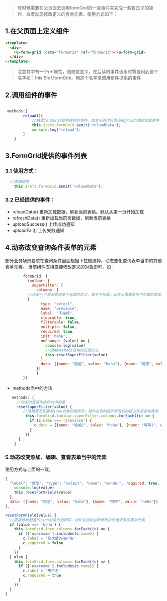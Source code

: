 > 有时候需要在父页面去调用formGrid的一些事件来完成一些自定义的操作，或者动态修改定义的表单元素。使用方式如下：

## 1.在父页面上定义组件
```html
<template>
  <div>
    <u-form-grid :data="formGrid" ref="formGrid"></u-form-grid>
  </div>
</template>
```
  >注意其中有一个ref属性，值随意定义，在后续的事件调用时需要用到这个名字如：this.$ref.formGrid。用这个名字来调用组件提供的事件
 
## 2.调用组件的事件
```javascript

 methods:{
        reload(){
            //触发formGrid组件提供的事件，如本示例代码为调用grid的重新加载事件
            this.$refs.formGrid.$emit('reloadData');
            console.log("reload");
        }
    }

```

## 3.FormGrid提供的事件列表
### 3.1 使用方式：
  ```javascript
    //直接调用
      this.$refs.formGrid.$emit('reloadData');
  
```
### 3.2 已经提供的事件：
  - reloadData() 重新加载数据，刷新当前表格。默认从第一页开始加载
  - refreshData() 重新加载当前页数据，刷新当前表格
  - uploadSuccess() 上传成功通知
  - uploadFail() 上传失败通知
  
## 4.动态改变查询条件表单的元素

部分业务场景要求在查询条件里面根据下拉框选择，动态变化查询表单当中的其他表单元素。
当前组件支持直接修改定义的对象即可，如：
```javascript
        formGrid: {
          toolbar: {
            superFilter: {
              columns: [
          //这是一个查询表单某个元素的定义，属于下拉框，业务上需要监听下拉框的值发生变化后去改变其他元素
          {
                type: "select",
                name: "province",
                label: "下拉框",
                clearable: true,
                filterable: false,
                multiple: false,
                required: true,
                init:'haha',
                onChange: (value) => {
                  console.log(value)
                  //调用methods当中的任意方法
                  this.resetSuperFilter(value)
                },
                data: [{name: "哈哈", value: "haha"}, {name: "呵呵", value: "hehe"}]
              }]
              }
        }}

```

- methods当中的方法

```javascript
   methods: {
     //动态改变查询条件当中的值   
     resetSuperFilter(value) {
        //直接修改配置的json对象的值即可，组件会自动监听修改后的值去改变查询表单
         this.formGrid.toolbar.superFilter.columns.forEach((c) => {
           if (c.name === 'province') {
             c.data = [{name: "哈哈1", value: "haha"}, {name: "呵呵1", value: "hehe"}]
           }
         })
      }
    }

```

### 5.动态改变添加、编辑、查看表单当中的元素
使用方式与上面的一致。

```javascript
{
  "label": "类型", "type": "select", "name": "sender", required: true, onChange: (value) => {
    console.log(value)
    this.resetFormField(value)
  },
  data: [{name: "哈哈", value: "haha"}, {name: "呵呵", value: "hehe"}]
},

resetFormField(value) {
  //直接修改配置的json对象的值即可，组件会自动监听修改后的值去改变表单元素
  if (value === 'haha') {
    this.formGrid.form.columns.forEach((c) => {
      if (['username'].includes(c.name)) {
        c.label = '修改后的用户名'
        c.required = false
      }
    })
  } else {
    this.formGrid.form.columns.forEach((c) => {
      if (['username'].includes(c.name)) {
        c.label = '用户名'
        c.required = true
      }
    })
  }
}

```
